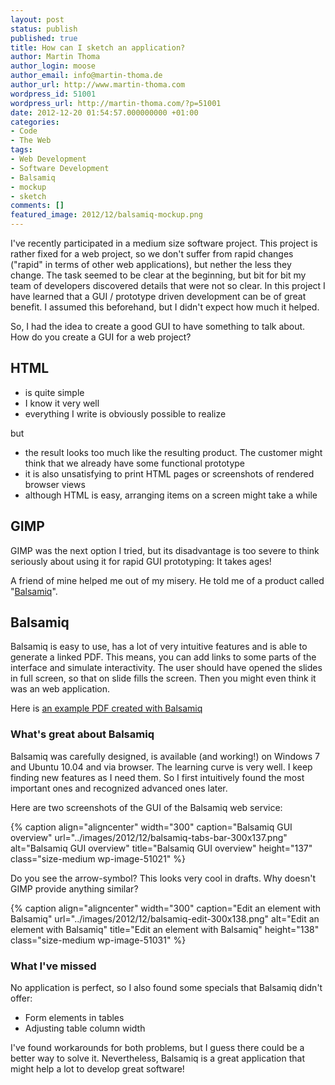 ```yaml
---
layout: post
status: publish
published: true
title: How can I sketch an application?
author: Martin Thoma
author_login: moose
author_email: info@martin-thoma.de
author_url: http://www.martin-thoma.com
wordpress_id: 51001
wordpress_url: http://martin-thoma.com/?p=51001
date: 2012-12-20 01:54:57.000000000 +01:00
categories:
- Code
- The Web
tags:
- Web Development
- Software Development
- Balsamiq
- mockup
- sketch
comments: []
featured_image: 2012/12/balsamiq-mockup.png
---
```

I've recently participated in a medium size software project. This project is rather fixed for a web project, so we don't suffer from rapid changes ("rapid" in terms of other web applications), but nether the less they change. The task seemed to be clear at the beginning, but bit for bit my team of developers discovered details that were not so clear. In this project I have learned that a GUI / prototype driven development can be of great benefit. I assumed this beforehand, but I didn't expect how much it helped.

So, I had the idea to create a good GUI to have something to talk about. How do you create a GUI for a web project? 

<h2>HTML</h2>
<ul>
  <li>is quite simple</li>
  <li>I know it very well</li>
  <li>everything I write is obviously possible to realize</li>
</ul>

but 

<ul>
  <li>the result looks too much like the resulting product. The customer might think that we already have some functional prototype
  <li>it is also unsatisfying to print HTML pages or screenshots of rendered browser views</li>
  <li>although HTML is easy, arranging items on a screen might take a while</li> 
</ul>

<h2>GIMP</h2> 
GIMP was the next option I tried, but its disadvantage is too severe to think seriously about using it for rapid GUI prototyping: It takes ages!

A friend of mine helped me out of my misery. He told me of a product called "<a href="http://www.balsamiq.com/">Balsamiq</a>". 

<h2>Balsamiq</h2>
Balsamiq is easy to use, has a lot of very intuitive features and is able to generate a linked PDF. This means, you can add links to some parts of the interface and simulate interactivity. The user should have opened the slides in full screen, so that on slide fills the screen. Then you might even think it was an web application.

Here is <a href='http://martin-thoma.com/wp-content/uploads/2012/12/Scientific-publishing.pdf'>an example PDF created with Balsamiq</a>

<h3>What's great about Balsamiq</h3>
Balsamiq was carefully designed, is available (and working!) on Windows 7 and Ubuntu 10.04 and via browser. The learning curve is very well. I keep finding new features as I need them. So I first intuitively found the most important ones and recognized advanced ones later.

Here are two screenshots of the GUI of the Balsamiq web service:

{% caption align="aligncenter" width="300" caption="Balsamiq GUI overview" url="../images/2012/12/balsamiq-tabs-bar-300x137.png" alt="Balsamiq GUI overview" title="Balsamiq GUI overview" height="137" class="size-medium wp-image-51021" %}

Do you see the arrow-symbol? This looks very cool in drafts. Why doesn't GIMP provide anything similar?

{% caption align="aligncenter" width="300" caption="Edit an element with Balsamiq" url="../images/2012/12/balsamiq-edit-300x138.png" alt="Edit an element with Balsamiq" title="Edit an element with Balsamiq" height="138" class="size-medium wp-image-51031" %}

<h3>What I've missed</h3>
No application is perfect, so I also found some specials that Balsamiq didn't offer:
<ul>
  <li>Form elements in tables</li>
  <li>Adjusting table column width</li>
</ul>

I've found workarounds for both problems, but I guess there could be a better way to solve it. Nevertheless, Balsamiq is a great application that might help a lot to develop great software!
